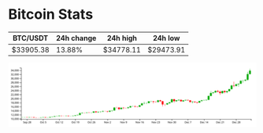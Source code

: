 # Bitcoin Stats

BTC/USDT|24h change|24h high|24h low|
|---|---|---|---|
|$33905.38|13.88%|$34778.11|$29473.91|

<img src="./chart.svg">
